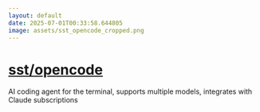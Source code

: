 ```yaml
---
layout: default
date: 2025-07-01T00:33:58.644805
image: assets/sst_opencode_cropped.png
---
```


# [sst/opencode](https://github.com/sst/opencode)

AI coding agent for the terminal, supports multiple models, integrates with Claude subscriptions
